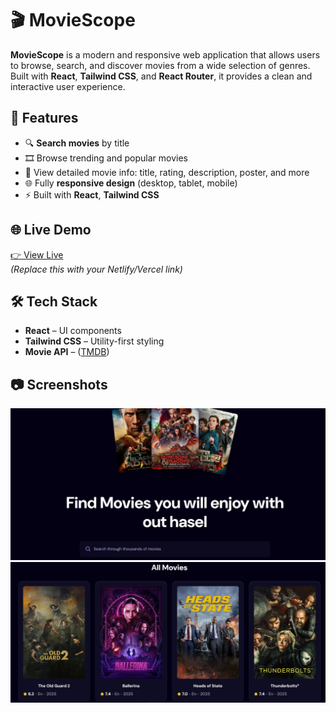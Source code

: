 # 🎬 MovieScope

**MovieScope** is a modern and responsive web application that allows users to browse, search, and discover movies from a wide selection of genres. Built with **React**, **Tailwind CSS**, and **React Router**, it provides a clean and interactive user experience.

## 🚀 Features

- 🔍 **Search movies** by title
- 🎞️ Browse trending and popular movies
- 🧾 View detailed movie info: title, rating, description, poster, and more
- 🌐 Fully **responsive design** (desktop, tablet, mobile)
- ⚡ Built with **React**, **Tailwind CSS**

## 🌐 Live Demo

[👉 View Live](https://moviescopapp.netlify.app/)  
_(Replace this with your Netlify/Vercel link)_

## 🛠️ Tech Stack

- **React** – UI components
- **Tailwind CSS** – Utility-first styling
- **Movie API** – ([TMDB](https://www.themoviedb.org/))

## 📷 Screenshots

![Header Page](./screenshots/Header.jpg)
![Home Page](./screenshots/Home.jpg)